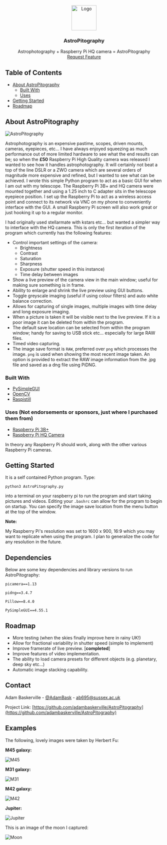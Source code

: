 <!-- PROJECT LOGO -->
<br />
<p align="center">
  <a href="https://github.com/adambaskerville/AstroPitography">
    <img src="AstroPitographyLogoSmall.png" alt="Logo" width="80" height="80">
  </a>

  <h3 align="center">AstroPitography</h3>

  <p align="center">
    Astrophotography + Raspberry Pi HQ camera = AstroPitography
    <br />
    <a href="https://github.com/adambaskerville/AstroPitography/issues">Request Feature</a>
  </p>
</p>

<!-- TABLE OF CONTENTS -->
## Table of Contents

* [About AstroPitography](#about-the-project)
  * [Built With](#built-with)
  * [Uses](#uses)
* [Getting Started](#getting-started)
* [Roadmap](#roadmap)

<!-- ABOUT THE PROJECT -->
## About AstroPitography

![AstroPitography](https://raw.githubusercontent.com/adambaskerville/AstroPitography/main/AstroPitography_GUI.png)

Astrophotography is an expensive pastime, scopes, driven mounts, cameras, eyepieces, etc... I have always enjoyed squeezing as much performance out of more limited hardware to see what the end results can be; so when the **£50** Raspberry Pi High Quality camera was released I wanted to see how it handles astrophotography. It will certainly not beat a top of the line DSLR or a ZWO camera which are several orders of magnitude more expensive and refined, but I wanted to see what can be achieved. I wrote this simple Python program to act as a basic GUI for when I am out with my telescope. The Raspberry Pi 3B+ and HQ camera were mounted together and using a 1.25 inch to C adapter sits in the telescope eyepiece position. I set up the Raspberry Pi to act as a wireless access point and connect to its network via VNC on my phone to conveniently interface with the GUI. A small Raspberry Pi screen will also work great or just hooking it up to a regular monitor.

I had originally used stellarmate with kstars etc... but wanted a simpler way to interface with the HQ camera. This is only the first iteration of the program which currently has the following features:

* Control important settings of the camera:
  * Brightness
  * Contrast
  * Saturation
  * Sharpness
  * Exposure (shutter speed in this instance)
  * Time delay between images
* Show a live preview of the camera view in the main window; useful for making sure something is in frame.
* Ability to enlarge and shrink the live preview using GUI buttons.
* Toggle greyscale imaging (useful if using colour filters) and auto white balance correction.
* Allows for capturing of single images, multiple images with time delay and long exposure imaging.
* When a picture is taken it will be visible next to the live preview. If it is a poor image it can be deleted from within the program.
* The default save location can be selected from within the program window; handy for saving to USB stick etc... especially for large RAW files.
* Timed video capturing.
* The image save format is `RAW`, preferred over `png` which processes the image. `png` is used when showing the most recent image taken. An option is provided to extract the RAW image information from the .jpg file and saved as a dng file using PiDNG.

### Built With

* [PySimpleGUI](https://pysimplegui.readthedocs.io/en/latest/)
* [OpenCV](https://opencv.org/)
* [Raspistill](https://www.raspberrypi.org/documentation/usage/camera/raspicam/raspistill.md)

### Uses (Not endorsements or sponsors, just where I purchased them from)
* [Raspberry Pi 3B+](https://thepihut.com/products/raspberry-pi-3-model-b-plus)
* [Raspberry Pi HQ Camera](https://thepihut.com/products/raspberry-pi-high-quality-camera-module)

In theory any Raspberry Pi should work, along with the other various Raspberry Pi cameras.

<!-- GETTING STARTED -->
## Getting Started

It is a self contained Python program. Type:

`python3 AstroPitography.py`

into a terminal on your raspberry pi to run the program and start taking pictures and videos. Editing your `.bashrc` can allow for the program to begin on startup. You can specify the image save location from the menu button at the top of the window.

**Note:**

My Raspberry Pi's resolution was set to 1600 x 900, 16:9 which you may want to replicate when using the program. I plan to generalize the code for any resolution in the future.
## Dependencies

Below are some key dependencies and library versions to run AstroPitography: 

`picamera==1.13`

`pidng==3.4.7`

`Pillow==8.4.0`

`PySimpleGUI==4.55.1`

<!-- ROADMAP -->
## Roadmap

 * More testing (when the skies finally improve here in rainy UK!)
 * Allow for fractional variability in shutter speed (simple to implement)
 * Improve framerate of live preview. [**completed**]
 * Improve features of video implementation.
 * The ability to load camera presets for different objects (e.g. planetary, deep sky etc...)
 * Automatic image stacking capability.

<!-- CONTACT -->
## Contact

Adam Baskerville - [@AdamBask](https://twitter.com/AdamBask) - ab695@sussex.ac.uk

Project Link: [https://github.com/adambaskerville/AstroPitography](https://github.com/adambaskerville/AstroPitography)

## Examples

The following, lovely images were taken by Herbert Fu:

**M45 galaxy:**

![M45](https://raw.githubusercontent.com/adambaskerville/AstroPitography/main/images/M45.jpg)

**M31 galaxy:**

![M31](https://raw.githubusercontent.com/adambaskerville/AstroPitography/main/images/M31.jpg)

**M42 galaxy:**

![M42](https://raw.githubusercontent.com/adambaskerville/AstroPitography/main/images/M42.jpg)

**Jupiter:**

![Jupiter](https://raw.githubusercontent.com/adambaskerville/AstroPitography/main/images/Jupiter.jpg)


This is an image of the moon I captured:

![Moon](https://raw.githubusercontent.com/adambaskerville/AstroPitography/main/images/Moon_stitch.png)
